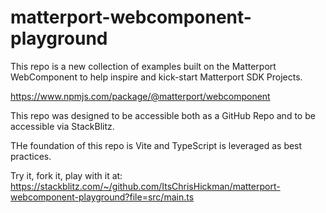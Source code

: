 # matterport-webcomponent-playground

This repo is a new collection of examples built on the Matterport WebComponent to help inspire and 
kick-start Matterport SDK Projects.

https://www.npmjs.com/package/@matterport/webcomponent

This repo was designed to be accessible both as a GitHub Repo and to be accessible via StackBlitz.

THe foundation of this repo is Vite and TypeScript is leveraged as best practices.

Try it, fork it, play with it at: 
https://stackblitz.com/~/github.com/ItsChrisHickman/matterport-webcomponent-playground?file=src/main.ts
